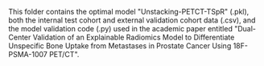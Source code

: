 This folder contains the optimal model "Unstacking-PETCT-TSpR" (.pkl), both the internal test cohort and external validation cohort data (.csv), and the model validation code (.py) used in the academic paper entitled "Dual-Center Validation of an Explainable Radiomics Model to Differentiate Unspecific Bone Uptake from Metastases in Prostate Cancer Using 18F-PSMA-1007 PET/CT".
